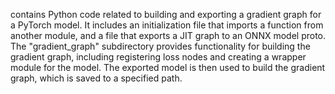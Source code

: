 contains Python code related to building and exporting a gradient graph for a PyTorch model. It includes an initialization file that imports a function from another module, and a file that exports a JIT graph to an ONNX model proto. The "gradient_graph" subdirectory provides functionality for building the gradient graph, including registering loss nodes and creating a wrapper module for the model. The exported model is then used to build the gradient graph, which is saved to a specified path.